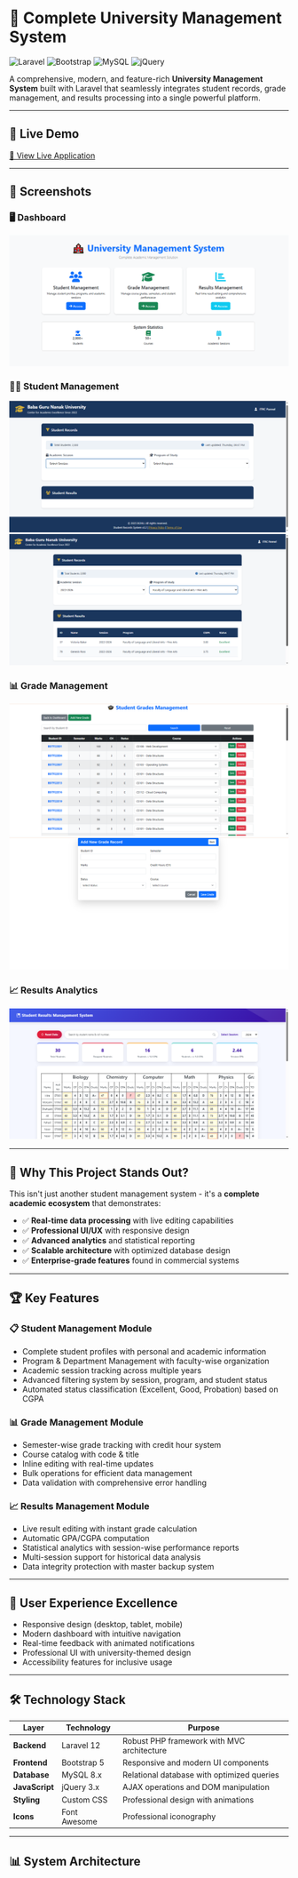 # 🏫 Complete University Management System

![Laravel](https://img.shields.io/badge/Laravel-12.x-FF2D20?style=for-the-badge&logo=laravel)
![Bootstrap](https://img.shields.io/badge/Bootstrap-5.x-7952B3?style=for-the-badge&logo=bootstrap)
![MySQL](https://img.shields.io/badge/MySQL-8.x-4479A1?style=for-the-badge&logo=mysql)
![jQuery](https://img.shields.io/badge/jQuery-3.x-0769AD?style=for-the-badge&logo=jquery)

A comprehensive, modern, and feature-rich **University Management System** built with Laravel that seamlessly integrates student records, grade management, and results processing into a single powerful platform.

---

## 🌟 Live Demo  
[🚀 View Live Application](https://university.naeemhub.com)

---

## 📸 Screenshots  

### 🖥️ Dashboard  
![Dashboard Screenshot](screenshots/dashboard.png)

### 👨‍🎓 Student Management  
![Student Records](screenshots/student_record.png)  
![Student Filter](screenshots/student_filter.png)

### 📊 Grade Management  
![Grades List](screenshots/grade.png)  
![Create Grade](screenshots/create_grade.png)

### 📈 Results Analytics  
![Results Page](screenshots/result.png)

---

## 🎯 Why This Project Stands Out?  

This isn't just another student management system - it's a **complete academic ecosystem** that demonstrates:  
- ✅ **Real-time data processing** with live editing capabilities  
- ✅ **Professional UI/UX** with responsive design  
- ✅ **Advanced analytics** and statistical reporting  
- ✅ **Scalable architecture** with optimized database design  
- ✅ **Enterprise-grade features** found in commercial systems  

---

## 🏆 Key Features  

### 📋 Student Management Module  
- Complete student profiles with personal and academic information  
- Program & Department Management with faculty-wise organization  
- Academic session tracking across multiple years  
- Advanced filtering system by session, program, and student status  
- Automated status classification (Excellent, Good, Probation) based on CGPA  

### 📊 Grade Management Module  
- Semester-wise grade tracking with credit hour system  
- Course catalog with code & title  
- Inline editing with real-time updates  
- Bulk operations for efficient data management  
- Data validation with comprehensive error handling  

### 📈 Results Management Module  
- Live result editing with instant grade calculation  
- Automatic GPA/CGPA computation  
- Statistical analytics with session-wise performance reports  
- Multi-session support for historical data analysis  
- Data integrity protection with master backup system  

---

## 🎨 User Experience Excellence  
- Responsive design (desktop, tablet, mobile)  
- Modern dashboard with intuitive navigation  
- Real-time feedback with animated notifications  
- Professional UI with university-themed design  
- Accessibility features for inclusive usage  

---

## 🛠️ Technology Stack  

| Layer | Technology | Purpose |
|-------|------------|---------|
| **Backend** | Laravel 12 | Robust PHP framework with MVC architecture |
| **Frontend** | Bootstrap 5 | Responsive and modern UI components |
| **Database** | MySQL 8.x | Relational database with optimized queries |
| **JavaScript** | jQuery 3.x | AJAX operations and DOM manipulation |
| **Styling** | Custom CSS | Professional design with animations |
| **Icons** | Font Awesome | Professional iconography |

---

## 📊 System Architecture  

